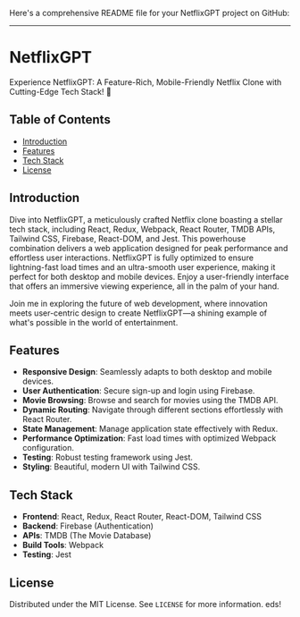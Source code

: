 Here's a comprehensive README file for your NetflixGPT project on GitHub:

---

# NetflixGPT

Experience NetflixGPT: A Feature-Rich, Mobile-Friendly Netflix Clone with Cutting-Edge Tech Stack! 🚀

## Table of Contents
- [Introduction](#introduction)
- [Features](#features)
- [Tech Stack](#tech-stack)
- [License](#license)

## Introduction
Dive into NetflixGPT, a meticulously crafted Netflix clone boasting a stellar tech stack, including React, Redux, Webpack, React Router, TMDB APIs, Tailwind CSS, Firebase, React-DOM, and Jest. This powerhouse combination delivers a web application designed for peak performance and effortless user interactions. NetflixGPT is fully optimized to ensure lightning-fast load times and an ultra-smooth user experience, making it perfect for both desktop and mobile devices. Enjoy a user-friendly interface that offers an immersive viewing experience, all in the palm of your hand.

Join me in exploring the future of web development, where innovation meets user-centric design to create NetflixGPT—a shining example of what's possible in the world of entertainment.

## Features
- **Responsive Design**: Seamlessly adapts to both desktop and mobile devices.
- **User Authentication**: Secure sign-up and login using Firebase.
- **Movie Browsing**: Browse and search for movies using the TMDB API.
- **Dynamic Routing**: Navigate through different sections effortlessly with React Router.
- **State Management**: Manage application state effectively with Redux.
- **Performance Optimization**: Fast load times with optimized Webpack configuration.
- **Testing**: Robust testing framework using Jest.
- **Styling**: Beautiful, modern UI with Tailwind CSS.

## Tech Stack
- **Frontend**: React, Redux, React Router, React-DOM, Tailwind CSS
- **Backend**: Firebase (Authentication)
- **APIs**: TMDB (The Movie Database)
- **Build Tools**: Webpack
- **Testing**: Jest

## License
Distributed under the MIT License. See `LICENSE` for more information.
eds!
